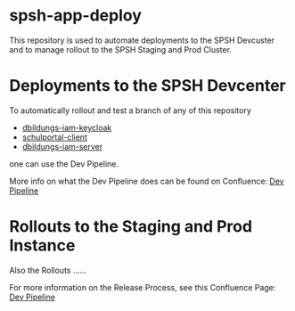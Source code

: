 # spsh-app-deploy

This repository is used to automate deployments to the SPSH Devcuster and to manage rollout to the SPSH Staging and Prod Cluster.  

# Deployments to the SPSH Devcenter 

To automatically rollout and test a branch of any of this repository
- [dbildungs-iam-keycloak](https://github.com/dBildungsplattform/dbildungs-iam-keycloak)
- [schulportal-client](https://github.com/dBildungsplattform/schulportal-client)
- [dbildungs-iam-server](https://github.com/dBildungsplattform/dbildungs-iam-server)

one can use the Dev Pipeline. 

More info on what the Dev Pipeline does can be found on Confluence: [Dev Pipeline](https://docs.dbildungscloud.de/display/PROD/SPSH+Dev+Pipeline)



# Rollouts to the Staging and Prod Instance 

Also the Rollouts ......

For more information on the Release Process, see this Confluence Page: [Dev Pipeline](https://docs.dbildungscloud.de/display/PROD/SPSH+Releasemanagement)